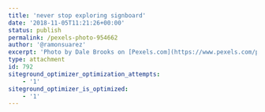 ```yaml
---
title: 'never stop exploring signboard'
date: '2018-11-05T11:21:26+00:00'
status: publish
permalink: /pexels-photo-954662
author: '@ramonsuarez'
excerpt: 'Photo by Dale Brooks on [Pexels.com](https://www.pexels.com/photo/never-stop-exploring-signboard-954662/)'
type: attachment
id: 792
siteground_optimizer_optimization_attempts:
    - '1'
siteground_optimizer_is_optimized:
    - '1'
---
```

<!DOCTYPE html PUBLIC "-//W3C//DTD HTML 4.0 Transitional//EN" "http://www.w3.org/TR/REC-html40/loose.dtd">
<?xml encoding="UTF-8">
